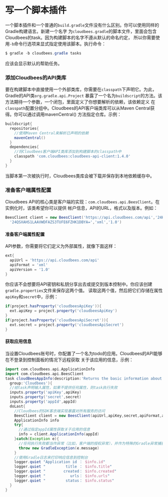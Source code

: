 写一个脚本插件
=====================
一个脚本插件和一个普通的`build.gradle`文件没有什么区别。你可以使用同样的Gradle构建语言。新建一个名字
为`cloudbees.gradle`的脚本文件，里面会包含Cloudbees的task。因为构建脚本的名字不遵从默认的命名约定，
所以你需要使用`-b`命令行选项来显式指定使用该脚本。执行命令：
```powershell
$ gradle -b cloudbees.gradle tasks
```
应该会显示默认的帮助任务。

### 添加Cloudbees的API类库
要在构建脚本中直接使用一个外部类库，你需要在`classpath`下声明它。为此，Gradle的API类`org.gradle.api.Project`
暴露了一个名为`buildscript`的方法。该方法期待一个参数，一个闭包，里面定义了你想要解析的依赖，该依赖定义
在`classpath`配置分组中。Cloudbees的API客户端类库可以从Maven Central获得。你可以通过调用mavenCentral()
方法指定仓库。示例：
```gradle
buildscript{
  repositories{
    //使用Maven Central来解析已声明的依赖
    mavenCentral()
  }
  dependencies{
    //将Cloudbees客户端API类库添加到构建脚本的classpath中
    classpath 'com.cloudbees:cloudbees-api-client:1.4.0'
  }
}
```
当脚本第一次被执行时，Cloudbees类库会被下载并保存到本地依赖缓存中。

### 准备客户端属性配置
Cloudbees API的核心类是客户端的实现：`com.cloudbees.api.BeesClient`。在实例化时，该类希望你可以提供
帐户信息，API的URL，格式以及版本。例如：
```groovy
BeesClient client = new BeesClient('https://api.cloudbees.com/api','24HE9X5DFF743671',
  '24QSXAHS1LAAVWDFAZS3TUFE6FZHK1DBYA=','xml','1.0')
```
#### 准备客户端属性配置
API参数，你需要将它们定义为外部属性，就像下面这样：
```gradle
ext{
  apiUrl = 'https://api.cloudbees.com/api'
  apiFormat = 'xml'
  apiVersion = '1.0'
}
```
你应该不会想要将API密钥和私钥分享出去或提交到版本控制中。你应该创建`gradle.properties`文件来保存这两个值。
读取这两个值，然后把它们存储在属性`apiKey`和`secret`中，示例：
```gradle
if(project.hasProperty('cloudbeesApiKey')){
  ext.apiKey = project.property('cloudbeesApiKey')
}
if(project.hasProperty('cloudbeesApiSecret')){
  ext.secret = project.property('cloudbeesApiSecret')
}
```
#### 获取应用信息
当设置Cloudbees账号时，你配置了一个名为todo的应用。Cloudbees的API能够在不登录到控制面板的情况下远程获取
关于该应用的信息，示例：
```gradle
import com.cloudbees.api.ApplicationInfo
import com.cloudbees.api.BeesClient
task cloudBeesAppInfo(description:'Returns the basic information about an application.',
  group:'Cloudbees'){
  //给task声明输入属性，如果不提供任何属性，则task执行失败
  inputs.property('apiKey',apiKey)
  inputs.property('secret',secret)
  inputs.property('appId',appId)
  doLast{
    //Cloudbees的SDK客衣端实现暴露对所有服务的访问
    BeesClient client = new BeesClient(apiUrl,apiKey,secret,apiFormat,apiVersion)
    ApplicationInfo info
    try{
      //通过指定appId属性获取关于应用的信息
      info = client.ApplicationInfo(appId)
    }catch(Exception e){
      //任何执行失败都当作异常（比如，客户端的授权异常），并作为特殊的Gradle异常捕获和重抛
      throw new GradleException(e.message)
    }
    //使用Gradle日志来打印响应信息到控制台
    logger.quiet "Application id ： $info.id"
    logger.quiet "         title ： $info.title"
    logger.quiet "        created： $info.created"
    logger.quiet "           urls： $info.urls"
    logger.quiet "         status： $info.status"
  }
}
```
